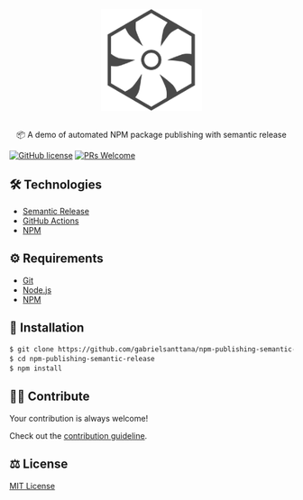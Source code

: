 <div align="center" style="margin-bottom: 30px">
  <img src="./.github/semantic-release.png" alt="npm-publishing-semantic-release" width="180" />
</div>

<p align="center">📦 A demo of automated NPM package publishing with semantic release</p>

[![GitHub license](https://img.shields.io/badge/license-MIT-blue.svg)](https://github.com/gabrielsanttana/npm-publishing-semantic-release/blob/master/LICENSE)
[![PRs Welcome](https://img.shields.io/badge/PRs-welcome-brightgreen.svg)](https://github.com/gabrielsanttana/npm-publishing-semantic-release/blob/main/CONTRIBUTING.md)

## 🛠️ Technologies

<ul>
  <li><a href="https://github.com/semantic-release/semantic-release">Semantic Release</a></li>
  <li><a href="https://docs.github.com/en/actions">GitHub Actions</a></li>
  <li><a href="https://www.npmjs.com/">NPM</a></li>
</ul>

## ⚙️ Requirements

<ul>
  <li><a href="https://git-scm.com/">Git</a></li>
  <li><a href="https://nodejs.org/en/">Node.js</a></li>
  <li><a href="https://www.npmjs.com/">NPM</a></li>
</ul>
</ul>

## 🚀 Installation

```bash
$ git clone https://github.com/gabrielsanttana/npm-publishing-semantic-release
$ cd npm-publishing-semantic-release
$ npm install
```

## 💁🏽 Contribute

Your contribution is always welcome!

Check out the [contribution guideline](https://github.com/gabrielsanttana/npm-publishing-semantic-release/blob/main/CONTRIBUTING.md).

## ⚖️ License

[MIT License](https://github.com/gabrielsanttana/npm-publishing-semantic-release/blob/main/LICENSE)
